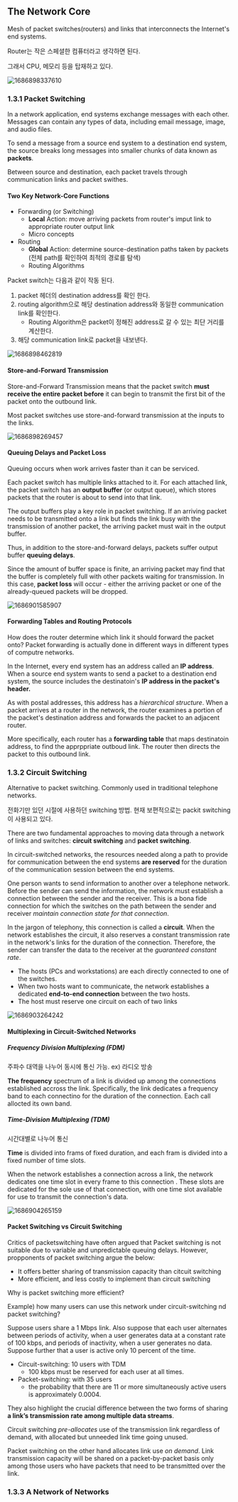 ## The Network Core

Mesh of packet switches(routers) and links that interconnects the Internet's end systems.

Router는 작은 스페셜한 컴퓨터라고 생각하면 된다. 

그래서 CPU, 메모리 등을 탑재하고 있다.

![1686898337610](image/3_the_network_core/1686898337610.png)

### 1.3.1 Packet Switching

In a network application, end systems exchange messages with each other. Messages can contain any types of data, including email message, image, and audio files.

To send a message from a source end system to a destination end system, the source breaks long messages into smaller chunks of data known as **packets**.

Between source and destination, each packet travels through communication links and packet swithes.

#### Two Key Network-Core Functions

- Forwarding (or Switching)
  - **Local** Action: move arriving packets from router's imput link to appropriate router output link
  - Micro concepts
- Routing
  - **Global** Action: determine source-destination paths taken by packets (전체 path를 확인하여 최적의 경로를 탐색)
  - Routing Algorithms

Packet switch는 다음과 같이 작동 된다.

1. packet 헤더의 destination address를 확인 한다.
2. routing algorithm으로 해당 destination address와 동일한 communication link를 확인한다.
   * Routing Algorithm은 packet이 정해진 address로 갈 수 있는 최단 거리를 계산한다.
3. 해당 communication link로 packet을 내보낸다.

![1686898462819](https://file+.vscode-resource.vscode-cdn.net/Users/minha/Documents/5-study/Computer-Network-Study/Chapter_1/Hacoon/image/3_the_network_core/1686898462819.png)

#### Store-and-Forward Transmission

Store-and-Forward Transmission means that the packet switch **must receive the entire packet before** it can begin to transmit the first bit of the packet onto the outbound link.

Most packet switches use store-and-forward transmission at the inputs to the links.

![1686898269457](https://file+.vscode-resource.vscode-cdn.net/Users/minha/Documents/5-study/Computer-Network-Study/Chapter_1/Hacoon/image/3_the_network_core/1686898269457.png)

#### Queuing Delays and Packet Loss

Queuing occurs when work arrives faster than it can be serviced.

Each packet switch has multiple links attached to it. For each attached link, the packet switch has an **output buffer** (or output queue), which stores packets that the router is about to send into that link.

The output buffers play a key role in packet switching. If an arriving packet needs to be transmitted onto a link but finds the link busy with the transmission of another packet, the arriving packet must wait in the output buffer.

Thus, in addition to the store-and-forward delays, packets suffer output buffer **queuing delays**.

Since the amount of buffer space is finite, an arriving packet may find that the buffer is completely full with other packets waiting for transmission. In this case, **packet loss** will occur - either the arriving packet or one of the already-queued packets will be dropped.

![1686901585907](image/3_the_network_core/1686901585907.png)

#### Forwarding Tables and Routing Protocols

How does the router determine which link it should forward the packet onto? Packet forwarding is actually done in different ways in different types of computre networks.

In the Internet, every end system has an address called an **IP address**. When a source end system wants to send a packet to a destination end system, the source includes the destinatoin's **IP address in the packet's header.**

As with postal addresses, this address has a *hierarchical structure*. When a packet arrives at a router in the network, the router examines a portion of the packet's destination address and forwards the packet to an adjacent router.

More specifically, each router has a **forwarding table** that maps destinatoin address, to find the apprppriate outboud link. The router then directs the packet to this outbound link.

### 1.3.2 Circuit Switching

Alternative to packet switching. Commonly used in traditional telephone networks.

전화기만 있던 시절에 사용하던 switching 방법. 현재 보편적으로는 packit switching이 사용되고 있다.

There are two fundamental approaches to moving data through a network of links and switches: **circuit switching** and **packet switching**.

In circuit-switched networks, the resources needed along a path to provide for communication between the end systems **are reserved** for the duration of the communication session between the end systems.

One person wants to send information to another over a telephone network. Before the sender can send the information, the network must establish a connection between the sender and the receiver. This is a bona fide connection for which the switches on the path between the sender and receiver *maintain connection state for that connection*.

In the jargon of telephony, this connection is called a **circuit**. When the network establishes the circuit, it also reserves a constant transmission rate in the network's links for the duration of the connection. Therefore, the sender can transfer the data to the receiver at the *guaranteed constant rate*.

- The hosts (PCs and workstations) are each directly connected to one of the switches.
- When two hosts want to communicate, the network establishes a dedicated **end-to-end connection** between the two hosts.
- The host must reserve one circuit on each of two links

![1686903264242](image/3_the_network_core/1686903264242.png)

#### Multiplexing in Circuit-Switched Networks

##### Frequency Division Multiplexing (FDM)

주파수 대역을 나누어 동시에 통신 가능. ex) 라디오 방송

**The frequency** spectrum of a link is divided up among the connections established accross the link. Specifically, the link dedicates a frequency band to each connectino for the duration of the connection. Each call allocted its own band.

##### Time-Division Multiplexing (TDM)

시간대별로 나누어 통신

**Time** is divided into frams of fixed duration, and each fram is divided into a fixed number of time slots.

When the network establishes a connection across a link, the network dedicates one time slot in every frame to this connection . These slots are dedicated for the sole use of that connection, with one time slot available for use to transmit the connection's data.

![1686904265159](image/3_the_network_core/1686904265159.png)

#### Packet Switching vs Circuit Switching

Critics of packetswitching have often argued that Packet switching is not suitable due to variable and unpredictable queuing delays. However, propponents of packet switching argue the below:

- It offers better sharing of transmission capacity than citcuit switching
- More efficient, and less costly to implement than circuit switching

Why is packet switching more efficient?

Example) how many users can use this network under circuit-switching nd packet switching?

Suppose users share a 1 Mbps link. Also suppose that each user alternates between periods of activity, when a user generates data at a constant rate of 100 kbps, and periods of inactivity, when a user generates no data. Suppose further
that a user is active only 10 percent of the time.

- Circuit-switching: 10 users with TDM
  - 100 kbps must be reserved for each user at all times.
- Packet-switching: with 35 users
  - the probability that there are 11 or more simultaneously active users is approximately 0.0004.

They also highlight the crucial difference between the two forms of sharing **a link’s transmission rate among multiple data streams**.

Circuit switching *pre-allocates* use of the transmission link regardless of demand, with allocated but unneeded link time going unused.

Packet switching on the other hand allocates link use *on demand*. Link transmission capacity will be shared on a packet-by-packet basis only among those users who have packets that need to be transmitted over the link.

### 1.3.3 A Network of Networks

|  |  |  |
| - | - | - |

